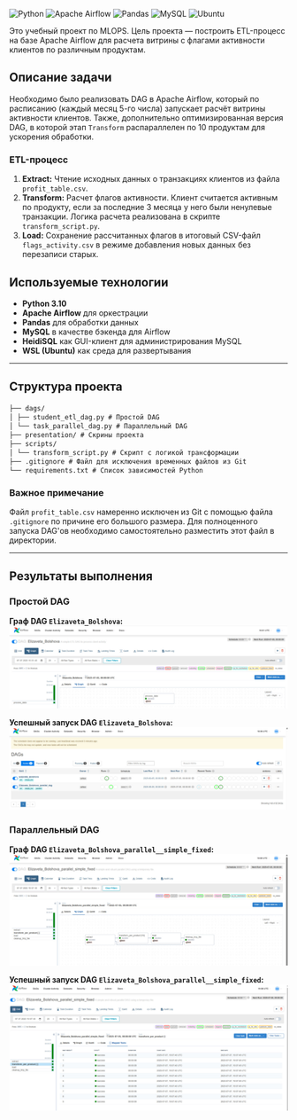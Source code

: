 <p align="left">
  <img src="https://img.shields.io/badge/Python-3776AB?style=for-the-badge&logo=python&logoColor=white" alt="Python"/>
  <img src="https://img.shields.io/badge/Apache%20Airflow-017CEE?style=for-the-badge&logo=Apache%20Airflow&logoColor=white" alt="Apache Airflow"/>
  <img src="https://img.shields.io/badge/Pandas-150458?style=for-the-badge&logo=pandas&logoColor=white" alt="Pandas"/>
  <img src="https://img.shields.io/badge/MySQL-4479A1?style=for-the-badge&logo=mysql&logoColor=white" alt="MySQL"/>
  <img src="https://img.shields.io/badge/Ubuntu-E95420?style=for-the-badge&logo=ubuntu&logoColor=white" alt="Ubuntu"/>
</p>

Это учебный проект по MLOPS. Цель проекта — построить ETL-процесс на базе Apache Airflow для расчета витрины с флагами активности клиентов по различным продуктам.

## Описание задачи

Необходимо было реализовать DAG в Apache Airflow, который по расписанию (каждый месяц 5-го числа) запускает расчёт витрины активности клиентов. Также, дополнительно оптимизированная версия DAG, в которой этап `Transform` распараллелен по 10 продуктам для ускорения обработки.

### ETL-процесс

1.  **Extract:** Чтение исходных данных о транзакциях клиентов из файла `profit_table.csv`.
2.  **Transform:** Расчет флагов активности. Клиент считается активным по продукту, если за последние 3 месяца у него были ненулевые транзакции. Логика расчета реализована в скрипте `transform_script.py`.
3.  **Load:** Сохранение рассчитанных флагов в итоговый CSV-файл `flags_activity.csv` в режиме добавления новых данных без перезаписи старых.


## Используемые технологии

*   **Python 3.10**
*   **Apache Airflow** для оркестрации
*   **Pandas** для обработки данных
*   **MySQL** в качестве бэкенда для Airflow
*   **HeidiSQL** как GUI-клиент для администрирования MySQL
*   **WSL (Ubuntu)** как среда для развертывания

---

## Структура проекта
```
├── dags/
│ ├── student_etl_dag.py # Простой DAG 
│ └── task_parallel_dag.py # Параллельный DAG 
├── presentation/ # Скрины проекта
├── scripts/
│ └── transform_script.py # Скрипт с логикой трансформации
├── .gitignore # Файл для исключения временных файлов из Git
└── requirements.txt # Список зависимостей Python
```

### Важное примечание

Файл `profit_table.csv` намеренно исключен из Git с помощью файла `.gitignore` по причине его большого размера. Для полноценного запуска DAG'ов необходимо самостоятельно разместить этот файл в директории.

---

## Результаты выполнения

### Простой DAG

**Граф DAG `Elizaveta_Bolshova`:**
![Простой DAG - Граф](presentation/1scr.jpg)

**Успешный запуск DAG `Elizaveta_Bolshova`:**
![Простой DAG - Успешный запуск](presentation/2scr.jpg)

### Параллельный DAG

**Граф DAG `Elizaveta_Bolshova_parallel__simple_fixed`:**
![Параллельный DAG - Граф](presentation/3src.jpg)

**Успешный запуск DAG `Elizaveta_Bolshova_parallel__simple_fixed`:**
![Параллельный DAG - Успешный запуск](presentation/4src.jpg)
